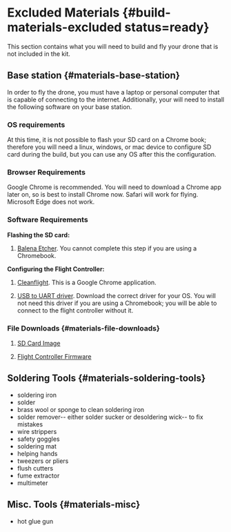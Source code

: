 # Excluded Materials {#build-materials-excluded status=ready}

This section contains what you will need to build and fly your drone that is not included in the kit.

## Base station {#materials-base-station}

In order to fly the drone, you must have a laptop or personal computer that is capable of connecting to the internet. Additionally, your will need to install the following software on your base station.

### OS requirements

At this time, it is not possible to flash your SD card on a Chrome book; therefore you will need a linux, windows, or mac device to configure SD card during the build, but you can use any OS after this the configuration.

### Browser Requirements

Google Chrome is recommended. You will need to download a Chrome app later on, so is best to install Chrome now. Safari will work for flying. Microsoft Edge does not work.

### Software Requirements

**Flashing the SD card:**

1. [Balena Etcher](https://www.balena.io/etcher/). You cannot complete this step if you are using a Chromebook.

**Configuring the Flight Controller:**

1. [Cleanflight](http://cleanflight.com/). This is a Google Chrome application.

1. [USB to UART driver](https://www.silabs.com/products/development-tools/software/usb-to-uart-bridge-vcp-drivers). Download the correct driver for your OS. You will not need this driver if you are using a Chromebook; you will be able to connect to the flight controller without it.


### File Downloads {#materials-file-downloads}

1. [SD Card Image](https://duckietown-public-storage.s3.amazonaws.com/brown/disk_image/drone-9_01_20.gz)

1. [Flight Controller Firmware](https://duckietown-public-storage.s3.amazonaws.com/brown/firmware/spracing_f3-7_27_20.hex)

## Soldering Tools {#materials-soldering-tools}

- soldering iron
- solder
- brass wool or sponge to clean soldering iron
- solder remover-- either solder sucker or desoldering wick-- to fix mistakes
- wire strippers
- safety goggles
- soldering mat
- helping hands
- tweezers or pliers
- flush cutters
- fume extractor
- multimeter

## Misc. Tools {#materials-misc}

- hot glue gun
